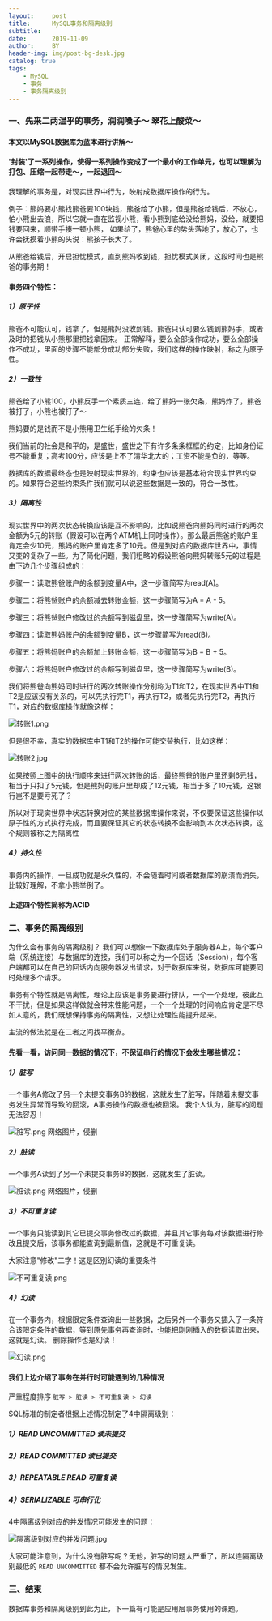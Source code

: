 ```yaml
---
layout:     post
title:      MySQL事务和隔离级别
subtitle:   
date:       2019-11-09
author:     BY
header-img: img/post-bg-desk.jpg
catalog: true
tags:
    - MySQL
    - 事务
    - 事务隔离级别
---
```


### 一、先来二两温乎的事务，润润嗓子～ 翠花上酸菜～

#### 本文以MySQL数据库为蓝本进行讲解～

#### '封装'了一系列操作，使得一系列操作变成了一个最小的工作单元，也可以理解为打包、压缩一起带走～，一起退回～

我理解的事务是，对现实世界中行为，映射成数据库操作的行为。

例子：熊妈要小熊找熊爸要100块钱，熊爸给了小熊，但是熊爸给钱后，不放心，怕小熊出去浪，所以它就一直在监视小熊，看小熊到底给没给熊妈，没给，就要把钱要回来，顺带手揍一顿小熊，
如果给了，熊爸心里的势头落地了，放心了，也许会抚摸着小熊的头说：熊孩子长大了。

从熊爸给钱后，开启担忧模式，直到熊妈收到钱，担忧模式关闭，这段时间也是熊爸的事务期！

#### 事务四个特性：

##### 1）原子性
熊爸不可能认可，钱拿了，但是熊妈没收到钱。熊爸只认可要么钱到熊妈手，或者及时的把钱从小熊那里把钱拿回来。
正常解释，要么全部操作成功，要么全部操作不成功，里面的步骤不能部分成功部分失败，我们这样的操作映射，称之为原子性。

##### 2）一致性
熊爸给了小熊100，小熊反手一个素质三连，给了熊妈一张欠条，熊妈炸了，熊爸被打了，小熊也被打了～

熊妈要的是钱而不是小熊用卫生纸手绘的欠条！

我们当前的社会是和平的，是盛世，盛世之下有许多条条框框的约定，比如身份证号不能重复；高考100分，应该是上不了清华北大的；工资不能是负的，等等。

数据库的数据最终态也是映射现实世界的，约束也应该是基本符合现实世界约束的。如果符合这些约束条件我们就可以说这些数据是一致的，符合一致性。

##### 3）隔离性
现实世界中的两次状态转换应该是互不影响的，比如说熊爸向熊妈同时进行的两次金额为5元的转账（假设可以在两个ATM机上同时操作）。那么最后熊爸的账户里肯定会少10元，熊妈的账户里肯定多了10元。但是到对应的数据库世界中，事情又变的复杂了一些。为了简化问题，我们粗略的假设熊爸向熊妈转账5元的过程是由下边几个步骤组成的：

步骤一：读取熊爸账户的余额到变量A中，这一步骤简写为read(A)。

步骤二：将熊爸账户的余额减去转账金额，这一步骤简写为A = A - 5。

步骤三：将熊爸账户修改过的余额写到磁盘里，这一步骤简写为write(A)。

步骤四：读取熊妈账户的余额到变量B，这一步骤简写为read(B)。

步骤五：将熊妈账户的余额加上转账金额，这一步骤简写为B = B + 5。

步骤六：将熊妈账户修改过的余额写到磁盘里，这一步骤简写为write(B)。

我们将熊爸向熊妈同时进行的两次转账操作分别称为T1和T2，在现实世界中T1和T2是应该没有关系的，可以先执行完T1，再执行T2，或者先执行完T2，再执行T1，对应的数据库操作就像这样：

![转账1.png](https://upload-images.jianshu.io/upload_images/7190871-4a59030bebc319fa.png?imageMogr2/auto-orient/strip%7CimageView2/2/w/1240)

但是很不幸，真实的数据库中T1和T2的操作可能交替执行，比如这样：

![转账2.jpg](https://upload-images.jianshu.io/upload_images/7190871-9ee4944bef5679a0.jpg?imageMogr2/auto-orient/strip%7CimageView2/2/w/1240)

如果按照上图中的执行顺序来进行两次转账的话，最终熊爸的账户里还剩6元钱，相当于只扣了5元钱，但是熊妈的账户里却成了12元钱，相当于多了10元钱，这银行岂不是要亏死了？

所以对于现实世界中状态转换对应的某些数据库操作来说，不仅要保证这些操作以原子性的方式执行完成，而且要保证其它的状态转换不会影响到本次状态转换，这个规则被称之为隔离性

##### 4）持久性
事务内的操作，一旦成功就是永久性的，不会随着时间或者数据库的崩溃而消失，比较好理解，不拿小熊举例了。

#### 上述四个特性简称为ACID

### 二、事务的隔离级别
为什么会有事务的隔离级别？
我们可以想像一下数据库处于服务器A上，每个客户端（系统连接）与数据库的连接，我们可以称之为一个回话（Session），每个客户端都可以在自己的回话内向服务器发出请求，对于数据库来说，数据库可能要同时处理多个请求。

事务有个特性就是隔离性，理论上应该是事务要进行排队，一个一个处理，彼此互不干扰，但是如果这样做就会带来性能问题，一个一个处理的时间响应肯定是不尽如人意的，我们既想保持事务的隔离性，又想让处理性能提升起来。

主流的做法就是在二者之间找平衡点。

#### 先看一看，访问同一数据的情况下，不保证串行的情况下会发生哪些情况：

##### 1）脏写
一个事务A修改了另一个未提交事务B的数据，这就发生了脏写，伴随着未提交事务发生异常而导致的回滚，A事务操作的数据也被回滚。
我个人认为，脏写的问题无法容忍！

![脏写.png 网络图片，侵删](https://upload-images.jianshu.io/upload_images/7190871-67f6d81011f9fd10.png?imageMogr2/auto-orient/strip%7CimageView2/2/w/1240)


##### 2）脏读
一个事务A读到了另一个未提交事务B的数据，这就发生了脏读。

![脏读.png 网络图片，侵删](https://upload-images.jianshu.io/upload_images/7190871-83fd1be06eab6560.png?imageMogr2/auto-orient/strip%7CimageView2/2/w/1240)

##### 3）不可重复读
一个事务只能读到其它已提交事务修改过的数据，并且其它事务每对该数据进行修改且提交后，该事务都能查询到最新值，这就是不可重复读。

大家注意"修改"二字！这是区别幻读的重要条件

![不可重复读.png](https://upload-images.jianshu.io/upload_images/7190871-88aced0c95d8a81b.png?imageMogr2/auto-orient/strip%7CimageView2/2/w/1240)

##### 4）幻读
在一个事务内，根据限定条件查询出一些数据，之后另外一个事务又插入了一条符合该限定条件的数据，等到原先事务再查询时，也能把刚刚插入的数据读取出来，这就是幻读。
删除操作也是幻读！

![幻读.png](https://upload-images.jianshu.io/upload_images/7190871-6c30062875ebd760.png?imageMogr2/auto-orient/strip%7CimageView2/2/w/1240)

#### 我们上边介绍了事务在并行时可能遇到的几种情况
严重程度排序 `脏写 > 脏读 > 不可重复读 > 幻读`

SQL标准的制定者根据上述情况制定了4中隔离级别：

##### 1）READ UNCOMMITTED    读未提交
##### 2）READ COMMITTED      读已提交
##### 3）REPEATABLE READ     可重复读 
##### 4）SERIALIZABLE        可串行化

4中隔离级别对应的并发情况可能发生的问题：

![隔离级别对应的并发问题.jpg](https://upload-images.jianshu.io/upload_images/7190871-bbb7e4ceae9ee013.jpg?imageMogr2/auto-orient/strip%7CimageView2/2/w/1240)

大家可能注意到，为什么没有脏写呢？无他，脏写的问题太严重了，所以连隔离级别最低的 `READ UNCOMMITTED` 都不会允许脏写的情况发生。


### 三、结束
数据库事务和隔离级别到此为止，下一篇有可能是应用层事务使用的课题。